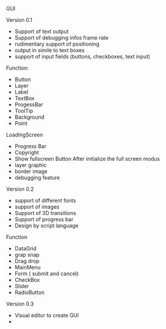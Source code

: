 GUI 

Version 0.1

- Support of text output 
- Support of debugging infos frame rate 
- rudimentary support of positioning 
- output in simile to text boxes 
- support of input fields (buttons, checkboxes, text input)

Function:
- Button
- Layer
- Label
- TextBox
- ProgessBar
- ToolTip
- Background
- Point

LoadingScreen
- Progress Bar 
- Copyright 
- Show fullscreen Button After initialize the full screen modus
- layer graphic 
- border image 
- debugging feature 



Version 0.2

- support of different fonts
- support of images
- Support of 3D transitions 
- Support of progress bar
- Design by script language 

Function 
- DataGrid 
- grap snap
- Drag drop 
- MainMenu
- Form ( submit and cancel)
- CheckBox
- Slider
- RadioButton




Version 0.3

- Visual editor to create GUI 
- 